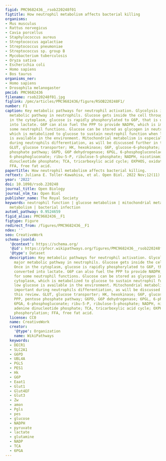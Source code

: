 ```yaml
---
figid: PMC9682436__rsob220248f01
figtitle: How neutrophil metabolism affects bacterial killing
organisms:
- Mus musculus
- Rattus norvegicus
- Cavia porcellus
- Staphylococcus aureus
- Streptococcus agalactiae
- Streptococcus pneumoniae
- Streptococcus sp. group B
- Mycobacterium tuberculosis
- Oryza sativa
- Escherichia coli
- Homo sapiens
- Bos taurus
organisms_ner:
- Homo sapiens
- Drosophila melanogaster
pmcid: PMC9682436
filename: rsob220248f01.jpg
figlink: /pmc/articles/PMC9682436/figure/RSOB220248F1/
number: F1
caption: Key metabolic pathways for neutrophil activation. Glycolysis is the major
  metabolic pathway in neutrophils. Glucose gets inside the cell through GLUT. Once
  in the cytoplasm, glucose is rapidly phosphorylated to G6P, that is ultimately converted
  into lactate. G6P can also fuel the PPP to provide NADPH, which is important for
  some neutrophil functions. Glucose can be stored as glycogen in neutrophil cytoplasm,
  which is metabolized to glucose to sustain neutrophil function when low glucose
  is available in the environment. Mitochondrial metabolism is especially important
  during neutrophils differentiation, as will be discussed further in this review.
  GLUT, glucose transporter; HK, hexokinase; G6P, glucose-6-phosphate; PPP, pentose
  phosphate pathway; G6PD, G6P dehydrogenase; 6PGL, 6-phosphogluconolactone; 6PGA,
  6-phosphogluconate; ribu-5-P, ribulose-5-phosphate; NADPH, nicotinamide adenine
  dinucleotide phosphate; TCA, tricarboxylic acid cycle; OXPHOS, oxidative phosphorylation;
  FFA, free fat acid.
papertitle: How neutrophil metabolism affects bacterial killing.
reftext: Juliana E. Toller-Kawahisa, et al. Open Biol. 2022 Nov;12(11):220248.
year: '2022'
doi: 10.1098/rsob.220248
journal_title: Open Biology
journal_nlm_ta: Open Biol
publisher_name: The Royal Society
keywords: neutrophil function | glucose metabolism | mitochondrial metabolism | glutamine
  metabolism | bacterial infection
automl_pathway: 0.9524659
figid_alias: PMC9682436__F1
figtype: Figure
redirect_from: /figures/PMC9682436__F1
ndex: ''
seo: CreativeWork
schema-jsonld:
  '@context': https://schema.org/
  '@id': https://pfocr.wikipathways.org/figures/PMC9682436__rsob220248f01.html
  '@type': Dataset
  description: Key metabolic pathways for neutrophil activation. Glycolysis is the
    major metabolic pathway in neutrophils. Glucose gets inside the cell through GLUT.
    Once in the cytoplasm, glucose is rapidly phosphorylated to G6P, that is ultimately
    converted into lactate. G6P can also fuel the PPP to provide NADPH, which is important
    for some neutrophil functions. Glucose can be stored as glycogen in neutrophil
    cytoplasm, which is metabolized to glucose to sustain neutrophil function when
    low glucose is available in the environment. Mitochondrial metabolism is especially
    important during neutrophils differentiation, as will be discussed further in
    this review. GLUT, glucose transporter; HK, hexokinase; G6P, glucose-6-phosphate;
    PPP, pentose phosphate pathway; G6PD, G6P dehydrogenase; 6PGL, 6-phosphogluconolactone;
    6PGA, 6-phosphogluconate; ribu-5-P, ribulose-5-phosphate; NADPH, nicotinamide
    adenine dinucleotide phosphate; TCA, tricarboxylic acid cycle; OXPHOS, oxidative
    phosphorylation; FFA, free fat acid.
  license: CC0
  name: CreativeWork
  creator:
    '@type': Organization
    name: WikiPathways
  keywords:
  - DECR1
  - SLC2A1
  - G6PD
  - UBL4A
  - PGLS
  - PES1
  - Hk
  - G6P
  - Eaat1
  - Glut1
  - Glut4EF
  - Glut3
  - Zw
  - amon
  - Pgls
  - pes
  - glucose
  - NADPH
  - pyruvate
  - lactate
  - glutamine
  - NADP
  - TCA
  - 6PGA
---
```

